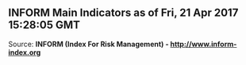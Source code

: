 ## INFORM Main Indicators as of Fri, 21 Apr 2017 15:28:05 GMT

Source: **INFORM (Index For Risk Management) - http://www.inform-index.org**